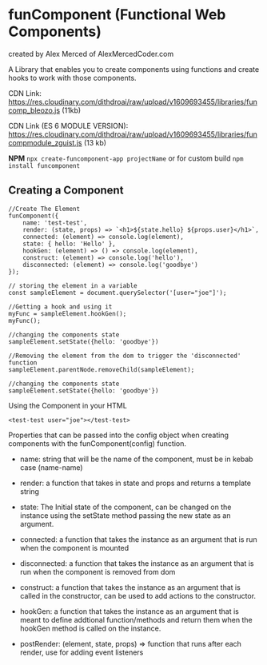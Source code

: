 # funComponent (Functional Web Components)
created by Alex Merced of AlexMercedCoder.com

A Library that enables you to create components using functions and create hooks to work with those components.

CDN Link: https://res.cloudinary.com/dithdroai/raw/upload/v1609693455/libraries/funcomp_bleozo.js (11kb)

CDN Link (ES 6 MODULE VERSION): https://res.cloudinary.com/dithdroai/raw/upload/v1609693455/libraries/funcompmodule_zguist.js (13 kb)

**NPM** ```npx create-funcomponent-app projectName``` or for custom build ```npm install funcomponent```

## Creating a Component

```
//Create The Element
funComponent({
    name: 'test-test',
    render: (state, props) => `<h1>${state.hello} ${props.user}</h1>`,
    connected: (element) => console.log(element),
    state: { hello: 'Hello' },
    hookGen: (element) => () => console.log(element),
    construct: (element) => console.log('hello'),
    disconnected: (element) => console.log('goodbye')
});

// storing the element in a variable
const sampleElement = document.querySelector('[user="joe"]');

//Getting a hook and using it
myFunc = sampleElement.hookGen();
myFunc();

//changing the components state
sampleElement.setState({hello: 'goodbye'})

//Removing the element from the dom to trigger the 'disconnected' function
sampleElement.parentNode.removeChild(sampleElement);

//changing the components state
sampleElement.setState({hello: 'goodbye'})

```

Using the Component in your HTML

```
<test-test user="joe"></test-test>
```

Properties that can be passed into the config object when creating components with the funComponent(config) function.

-   name: string that will be the name of the component, must be in kebab case (name-name)

-   render: a function that takes in state and props and returns a template string

-   state: The Initial state of the component, can be changed on the instance using the setState method passing the new state as an argument.

-   connected: a function that takes the instance as an argument that is run when the component is mounted

-   disconnected: a function that takes the instance as an argument that is run when the component is removed from dom

-   construct: a function that takes the instance as an argument that is called in the constructor, can be used to add actions to the constructor.

-   hookGen: a function that takes the instance as an argument that is meant to define addtional function/methods and return them when the hookGen method is called on the instance.

-   postRender: (element, state, props) => function that runs after each render, use for adding event listeners
